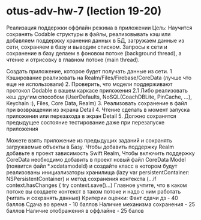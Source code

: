 # otus-adv-hw-7 (lection 19-20)
Реализация поддержки оффлайн режима в приложении
Цель: Научится сохранять Codable структуры в файлы, реализовывать кэш или добавляем поддержку хранения данных в БД, загружаем данные из сети, сохраняем в базу и выводим списком. Запросы к сети и сохранение в базу делаем в фоновом потоке (background thread), а чтение и отрисовку в главном потоке (main thread).

Создать приложение, которое будет получать данные из сети.
1 Кэширование реализовать на Realm/Files/Firebase/CoreData (лучше что еще не использовали)
2. Проверить, что модели поддерживают протокол Codable в вашем каркасе приложения
2.1 Либо реализовать кеш другим способом (UserDefaults, NoSQL(CoachDBLite, PinCache, ...), Keychain :), Files, Core Data, Realm)
3. Реализовать сохранение в файл при возвращении из экрана Detail
4. Чтение сделать в момент запуска приложения или перезахода в экран Detail
5. Должно сохранятся предыдущее состояние тестирование даже при перезапуске приложения

Можете взять приложение из предыдущих заданий и сохранять загружаемые объекты в Базу. Чтобы добавить поддержку Realm добавьте в проект зависимость Swift Realm, Чтобы включить поддержку CoreData необходимо добавить в проект новый файл CoreData Model (появится файл *.xcdatamodeld) и создайте класс в котором будут реализованы инициализаторы хранилища (lazy var persistentContainer: NSPersistentContainer) и метод сохранения контекста (...if context.hasChanges { try context.save()...) Главное учтите, что в каком потоке вы создаете контекст в таком потоке и надо с ним работать (читать и сохранять данные)
Критерии оценки: Факт сдачи дз - 40 баллов
Сдача во время - 10 баллов
Наличие механизма сохранения - 25 баллов
Наличие отображения в оффлайне - 25 балов

